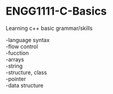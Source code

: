 # ENGG1111-C-Basics

Learning c++ basic grammar/skills

-language syntax   
-flow control   
-fucction   
-arrays   
-string   
-structure, class   
-pointer   
-data structure   

